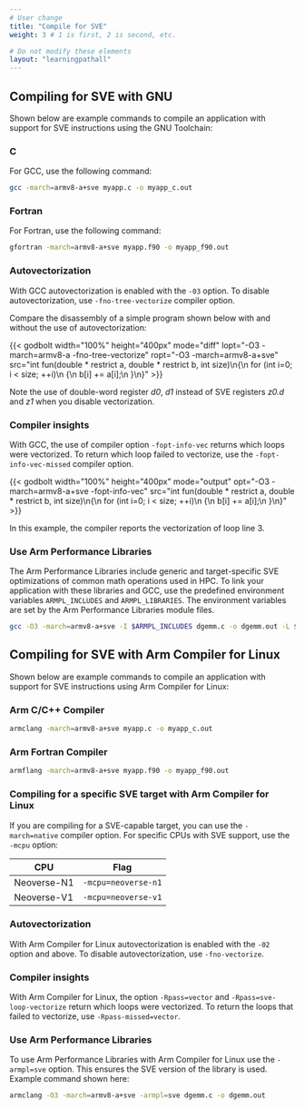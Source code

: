 ```yaml
---
# User change
title: "Compile for SVE"
weight: 3 # 1 is first, 2 is second, etc.

# Do not modify these elements
layout: "learningpathall"
---
```


## Compiling for SVE with GNU

Shown below are example commands to compile an application with support for SVE instructions using the GNU Toolchain:

### C 

For GCC, use the following command:

```bash
gcc -march=armv8-a+sve myapp.c -o myapp_c.out
```

### Fortran

For Fortran, use the following command:

```bash
gfortran -march=armv8-a+sve myapp.f90 -o myapp_f90.out
```

### Autovectorization

With GCC autovectorization is enabled with the `-03` option. To disable autovectorization, use `-fno-tree-vectorize` compiler option.

Compare the disassembly of a simple program shown below with and without the use of autovectorization:

{{< godbolt width="100%" height="400px" mode="diff" lopt="-O3 -march=armv8-a -fno-tree-vectorize" ropt="-O3 -march=armv8-a+sve" src="int fun(double * restrict a, double * restrict b, int size)\n{\n  for (int i=0; i < size; ++i)\n  {\n    b[i] += a[i];\n  }\n}" >}}

Note the use of double-word register _d0_, _d1_ instead of SVE registers _z0.d_ and _z1_ when you disable vectorization.

### Compiler insights

With GCC, the use of compiler option `-fopt-info-vec` returns which loops were vectorized. To return which loop failed to vectorize, use the `-fopt-info-vec-missed` compiler option.

{{< godbolt width="100%" height="400px" mode="output" opt="-O3 -march=armv8-a+sve -fopt-info-vec" src="int fun(double * restrict a, double * restrict b, int size)\n{\n  for (int i=0; i < size; ++i)\n  {\n    b[i] += a[i];\n  }\n}" >}}

In this example, the compiler reports the vectorization of loop line 3.

### Use Arm Performance Libraries

The Arm Performance Libraries include generic and target-specific SVE optimizations of common math operations used in HPC. To link your application with these libraries and GCC, use the predefined environment variables `ARMPL_INCLUDES` and `ARMPL_LIBRARIES`. The environment variables are set by the Arm Performance Libraries module files.

```bash
gcc -O3 -march=armv8-a+sve -I $ARMPL_INCLUDES dgemm.c -o dgemm.out -L $ARMPL_LIBRARIES -larmpl
```

## Compiling for SVE with Arm Compiler for Linux

Shown below are example commands to compile an application with support for SVE instructions using Arm Compiler for Linux:

### Arm C/C++ Compiler

```bash
armclang -march=armv8-a+sve myapp.c -o myapp_c.out
```

### Arm Fortran Compiler

```bash
armflang -march=armv8-a+sve myapp.f90 -o myapp_f90.out
```

### Compiling for a specific SVE target with Arm Compiler for Linux

If you are compiling for a SVE-capable target, you can use the `-march=native` compiler option. For specific CPUs with SVE support, use the `-mcpu` option:

CPU       | Flag    
----------|---------
Neoverse-N1 | `-mcpu=neoverse-n1` 
Neoverse-V1 | `-mcpu=neoverse-v1`

### Autovectorization

With Arm Compiler for Linux autovectorization is enabled with the `-02` option and above. To disable autovectorization, use `-fno-vectorize`.

### Compiler insights

With Arm Compiler for Linux, the option `-Rpass=vector` and `-Rpass=sve-loop-vectorize` return which loops were vectorized. To return the loops that failed to vectorize, use `-Rpass-missed=vector`.

### Use Arm Performance Libraries

To use Arm Performance Libraries with Arm Compiler for Linux use the `-armpl=sve` option. This ensures the SVE version of the library is used. Example command shown here:

```bash
armclang -O3 -march=armv8-a+sve -armpl=sve dgemm.c -o dgemm.out
```
